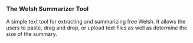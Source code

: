 ### The Welsh Summarizer Tool
A simple text tool for extracting and summarizing free Welsh. It allows the users to paste, drag and drop, or upload text files as well as determine the size of the summary.
